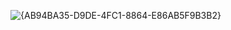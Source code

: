![{AB94BA35-D9DE-4FC1-8864-E86AB5F9B3B2}](https://github.com/user-attachments/assets/cfa73607-ab9a-4fff-9a40-99baf9f63199)
